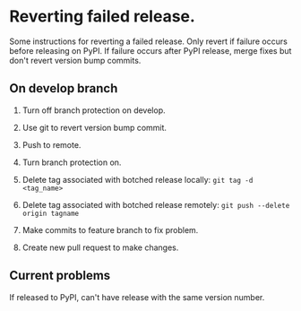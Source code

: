 # Reverting failed release.

Some instructions for reverting a failed release. Only revert if failure occurs before releasing on PyPI. If failure
occurs after PyPI release, merge fixes but don't revert version bump commits.


## On develop branch

1. Turn off branch protection on develop. 

2. Use git to revert version bump commit.

3. Push to remote.

4. Turn branch protection on.

5. Delete tag associated with botched release locally: `git tag -d <tag_name>`

6. Delete tag associated with botched release remotely: `git push --delete origin tagname`

7. Make commits to feature branch to fix problem.

8. Create new pull request to make changes.

## Current problems

If released to PyPI, can't have release with the same version number.

